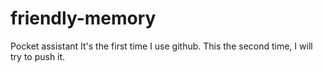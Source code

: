 # friendly-memory
Pocket assistant
It's the first time I use github.
This the second time, I will try to push it.
